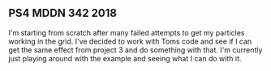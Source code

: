 ## PS4 MDDN 342 2018

I'm starting from scratch after many failed attempts to get my particles working in the grid. I've decided to work with Toms code and see if I can get the same effect from project 3 and do something with that. I'm currently just playing around with the example and seeing what I can do with it.